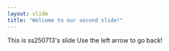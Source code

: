 ```yaml
---
layout: slide
title: "Welcome to our second slide!"
---
```

This is ss250713's slide
Use the left arrow to go back!